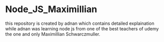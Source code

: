 # Node_JS_Maximillian
this repository is created by adnan which contains detailed explaination while adnan was learning node js from one of the best teachers of udemy the one and only Maximillian Schwarczmuller.
